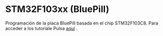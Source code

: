 # STM32F103xx (BluePill)
Programación de la placa BluePill basada en el chip STM32F103C8. Para acceder a los tutoriale Pulsa [aquí](../../wiki/Introducción) .
